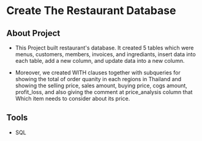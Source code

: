 # Create The Restaurant Database

## About Project
* This Project built restaurant's database. It created 5 tables which were menus, customers, members, invoices, and ingrediants, insert data into each table, add a new column, and update data into a new column. 

* Moreover, we created WITH clauses together with subqueries for showing the total of order quanity in each regions in Thailand and showing the selling price, sales amount, buying price, cogs amount, profit_loss, and also giving the comment at price_analysis column that Which item needs to consider about its price.

## Tools
* SQL
